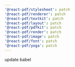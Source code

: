 ```yaml
---
'@react-pdf/stylesheet': patch
'@react-pdf/renderer': patch
'@react-pdf/textkit': patch
'@react-pdf/layout': patch
'@react-pdf/pdfkit': patch
'@react-pdf/render': patch
'@react-pdf/image': patch
'@react-pdf/font': patch
'@react-pdf/yoga': patch
---
```


update babel
